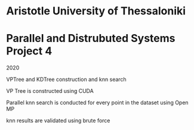 # Aristotle University of Thessaloniki
# Parallel and Distrubuted Systems Project 4
2020

VPTree and KDTree construction and knn search

VP Tree is constructed using CUDA

Parallel knn search is conducted for every point in the dataset using Open MP

knn results are validated using brute force
